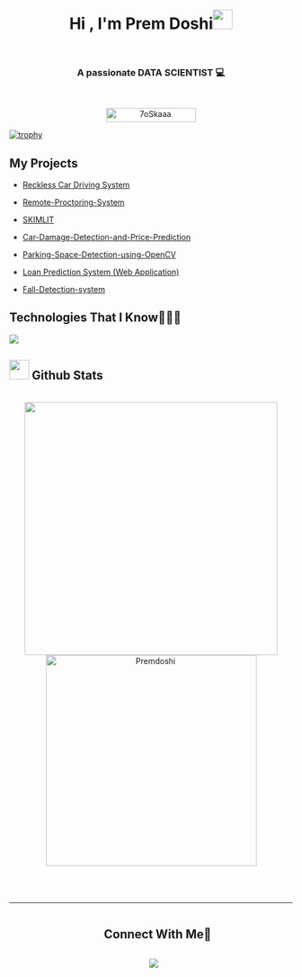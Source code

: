 <h1 align="center"><b>Hi , I'm Prem Doshi</b><img src="https://media.giphy.com/media/hvRJCLFzcasrR4ia7z/giphy.gif" width="35"></h1>
<!--  -->
<br>
<h3 align="center">A passionate DATA SCIENTIST 💻 </h3>
<br>
<p align="center"> 
	<img src="https://komarev.com/ghpvc/?username=7oSkaaa&label=Profile%20views&color=0047AB&style=plastic?" alt="7oSkaaa" height=25px, width=160px/> 
	<!---
		<a href = "https://commits.top/egypt.html" target="_blank">
			<img src="https://aktive.tk/egypt/7oSkaaa?color=red" alt="Most Active Users" target="_blank" height=25px, width=250px/> 
		</a>
	-->
	

</p>

[![trophy](https://github-profile-trophy.vercel.app/?username=paarthsoni)](https://github.com/ryo-ma/github-profile-trophy)


My Projects
-------------
- <a href="https://github.com/Premdoshi1208/Reckless-Car-Driving-System">Reckless Car Driving System</a>
- <a href="https://github.com/Premdoshi1208/Remote-Proctoring-System">Remote-Proctoring-System</a>
- <a href="https://github.com/Premdoshi1208/SKIMLIT">SKIMLIT </a>
- <a href="https://github.com/Premdoshi1208/Car-Damage-Detection-and-Price-Prediction">Car-Damage-Detection-and-Price-Prediction </a>
- <a href="https://github.com/Premdoshi1208/Parking-Space-Detection-using-OpenCV">Parking-Space-Detection-using-OpenCV</a>
- <a href="https://github.com/Premdoshi1208/Loan-Prediction-System">Loan Prediction System (Web Application) </a>

- <a href="https://github.com/Premdoshi1208/Fall-Detection-system">Fall-Detection-system </a>


Technologies That I Know👨🏻‍💻
-------------
<!--tech stack icons-->
<p>
  <a href="https://skillicons.dev">
    <img src="https://skillicons.dev/icons?i=git,cpp,css,figma,github,html,js,linux,mysql,postman,py,react,vscode,django,bootstrap,,php,sqlite,visualstudio&perline=14" />
  </a>
</p>


## <img src="https://media.giphy.com/media/iY8CRBdQXODJSCERIr/giphy.gif" width="35"><b> Github Stats </b>
<br>

<div align="center">

<a href="https://github.com/Premdoshi1208/">
  <img src="https://github-readme-stats.vercel.app/api?username=Premdoshi1208&include_all_commits=true&count_private=true&show_icons=true&line_height=20&title_color=7A7ADB&icon_color=2234AE&text_color=D3D3D3&bg_color=0,000000,130F40" width="450"/>
  <img src="https://github-readme-stats.vercel.app/api/top-langs?username=Premdoshi1208&show_icons=true&locale=en&layout=compact&line_height=20&title_color=7A7ADB&icon_color=2234AE&text_color=D3D3D3&bg_color=0,000000,130F40" width="375"  alt="Premdoshi"/>

</a>
</div>

<br>
<br>
<br>

-----
<div id="user-content-toc">
  <ul align="center">
    <summary><h2 style="display: inline-block">Connect With Me🤝</h2></summary>
  </ul>
</div>

<p align="center">

 <div align="center"  class="icons-social" style="margin-left: 10px;">
        <a style="margin-left: 10px;"  target="_blank" href="https://www.linkedin.com/in/prem-doshi-482347224/">
			<img src="https://img.icons8.com/doodle/40/000000/linkedin--v2.png"></a>
        <a style="margin-left: 10px;" target="_blank" href="https://github.com/premdoshi1208">
	


</p>
